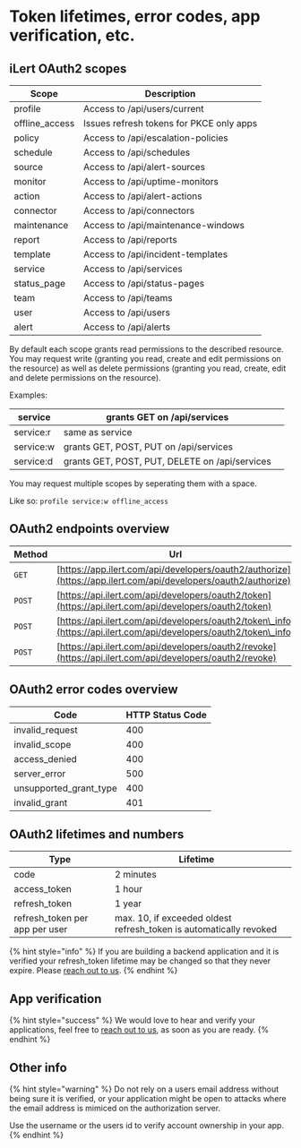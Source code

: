 # Token lifetimes, error codes, app verification, etc.

## iLert OAuth2 scopes



| Scope           | Description                              |
| --------------- | ---------------------------------------- |
| profile         | Access to /api/users/current             |
| offline\_access | Issues refresh tokens for PKCE only apps |
| policy          | Access to /api/escalation-policies       |
| schedule        | Access to /api/schedules                 |
| source          | Access to /api/alert-sources             |
| monitor         | Access to /api/uptime-monitors           |
| action          | Access to /api/alert-actions             |
| connector       | Access to /api/connectors                |
| maintenance     | Access to /api/maintenance-windows       |
| report          | Access to /api/reports                   |
| template        | Access to /api/incident-templates        |
| service         | Access to /api/services                  |
| status\_page    | Access to /api/status-pages              |
| team            | Access to /api/teams                     |
| user            | Access to /api/users                     |
| alert           | Access to /api/alerts                    |

By default each scope grants read permissions to the described resource.\
You may request write (granting you read, create and edit permissions on the resource) as well as delete permissions (granting you read, create, edit and delete permissions on the resource).

Examples:

| service   | grants GET on /api/services                    |   |
| --------- | ---------------------------------------------- | - |
| service:r | same as service                                |   |
| service:w | grants GET, POST, PUT on /api/services         |   |
| service:d | grants GET, POST, PUT, DELETE on /api/services |   |

You may request multiple scopes by seperating them with a space.

Like so: `profile service:w offline_access`

## OAuth2 endpoints overview



| Method | Url                                                                                                                |
| ------ | ------------------------------------------------------------------------------------------------------------------ |
| `GET`  | [https://app.ilert.com/api/developers/oauth2/authorize](https://app.ilert.com/api/developers/oauth2/authorize)     |
| `POST` | [https://api.ilert.com/api/developers/oauth2/token](https://api.ilert.com/api/developers/oauth2/token)             |
| `POST` | [https://api.ilert.com/api/developers/oauth2/token\_info](https://api.ilert.com/api/developers/oauth2/token\_info) |
| `POST` | [https://api.ilert.com/api/developers/oauth2/revoke](https://api.ilert.com/api/developers/oauth2/revoke)           |

## OAuth2 error codes overview



| Code                     | HTTP Status Code |
| ------------------------ | ---------------- |
| invalid\_request         | 400              |
| invalid\_scope           | 400              |
| access\_denied           | 400              |
| server\_error            | 500              |
| unsupported\_grant\_type | 400              |
| invalid\_grant           | 401              |

## OAuth2 lifetimes and numbers



| Type                            | Lifetime                                                            |   |
| ------------------------------- | ------------------------------------------------------------------- | - |
| code                            | 2 minutes                                                           |   |
| access\_token                   | 1 hour                                                              |   |
| refresh\_token                  | 1 year                                                              |   |
| refresh\_token per app per user | max. 10, if exceeded oldest refresh\_token is automatically revoked |   |

{% hint style="info" %}
If you are building a backend application and it is verified your refresh\_token lifetime may be changed so that they never expire. Please [reach out to us](../../contact.md).
{% endhint %}

## App verification

{% hint style="success" %}
We would love to hear and verify your applications, feel free to [reach out to us](../../contact.md), as soon as you are ready.
{% endhint %}

## Other info

{% hint style="warning" %}
Do not rely on a users email address without being sure it is verified, or your application might be open to attacks where the email address is mimiced on the authorization server.

Use the username or the users id to verify account ownership in your app.
{% endhint %}

